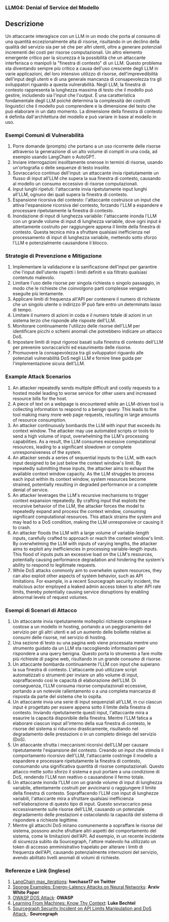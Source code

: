 ### LLM04: Denial of Service del Modello

## Descrizione

Un attaccante interagisce con un LLM in un modo che porta al consumo di una quantità eccezionalmente alta di risorse, risultando in un declino della qualità del servizio sia per sè che per altri utenti, oltre a generare potenziali incrementi dei costi per risorse computazionali. Un altro elemento emergente critico per la sicurezza è la possibilità che un attaccante interferisca o manipoli la "finestra di contesto" di un LLM. Questo problema sta diventando sempre più critico a causa dell'uso crescente degli LLM in varie applicazioni, del loro intensivo utilizzo di risorse, dell'imprevedibilità dell'input degli utenti e di una generale mancanza di consapevolezza tra gli sviluppatori riguardo a questa vulnerabilità. Negli LLM, la finestra di contesto rappresenta la lunghezza massima di testo che il modello può gestire, includendo sia l'input che l'output. È una caratteristica fondamentale degli LLM poiché determina la complessità dei costrutti linguistici che il modello può comprendere e la dimensione del testo che può elaborare in un dato momento. La dimensione della finestra di contesto è definita dall'architettura del modello e può variare in base al modello in uso.

### Esempi Comuni di Vulnerabilità

1. Porre domande (prompts) che portano a un uso ricorrente delle risorse attraverso la generazione di un alto volume di compiti in una coda, ad esempio usando LangChain o AutoGPT.
2. Inviare interrogazioni insolitamente onerose in termini di risorse, usando un'ortografia o delle sequenze di testo insolite.
3. Sovraccarico continuo dell'input: un attaccante invia ripetutamente un flusso di input all'LLM che supera la sua finestra di contesto, causando al modello un consumo eccessivo di risorse computazionali.
4. Input lunghi ripetuti: l'attaccante invia ripetutamente input lunghi all'LLM, ognuno dei quali supera la finestra di contesto.
5. Espansione ricorsiva del contesto: l'attaccante costruisce un input che attiva l'espansione ricorsiva del contesto, forzando l'LLM a espandere e processare ripetutamente la finestra di contesto.
6. Inondazione di input di lunghezza variabile: l'attaccante inonda l'LLM con un grande volume di input di lunghezza variabile, dove ogni input è attentamente costruito per raggiungere appena il limite della finestra di contesto. Questa tecnica mira a sfruttare qualsiasi inefficienza nel processamento di input di lunghezza variabile, mettendo sotto sforzo l'LLM e potenzialmente causandone il blocco.

### Strategie di Prevenzione e Mitigazione

1. Implementare la validazione e la sanificazione dell'input per garantire che l'input dell'utente rispetti i limiti definiti e sia filtrato qualsiasi contenuto malevolo.
2. Limitare l'uso delle risorse per singola richiesta o singolo passaggio, in modo che le richieste che coinvolgono parti complesse vengano eseguite più lentamente.
3. Applicare limiti di frequenza all'API per contenere il numero di richieste che un singolo utente o indirizzo IP può fare entro un determinato lasso di tempo.
4. Limitare il numero di azioni in coda e il numero totale di azioni in un sistema terzo che risponde alle risposte dell'LLM.
5. Monitorare continuamente l'utilizzo delle risorse dell'LLM per identificare picchi o schemi anomali che potrebbero indicare un attacco DoS.
6. Impostare limiti di input rigorosi basati sulla finestra di contesto dell'LLM per prevenire sovraccarichi ed esaurimento delle risorse.
7. Promuovere la consapevolezza tra gli sviluppatori riguardo alle potenziali vulnerabilità DoS negli LLM e fornire linee guida per l'implementazione sicura dell'LLM.

### Example Attack Scenarios

1. An attacker repeatedly sends multiple difficult and costly requests to a hosted model leading to worse service for other users and increased resource bills for the host.
2. A piece of text on a webpage is encountered while an LLM-driven tool is collecting information to respond to a benign query. This leads to the tool making many more web page requests, resulting in large amounts of resource consumption.
3. An attacker continuously bombards the LLM with input that exceeds its context window. The attacker may use automated scripts or tools to send a high volume of input, overwhelming the LLM's processing capabilities. As a result, the LLM consumes excessive computational resources, leading to a significant slowdown or complete unresponsiveness of the system.
4. An attacker sends a series of sequential inputs to the LLM, with each input designed to be just below the context window's limit. By repeatedly submitting these inputs, the attacker aims to exhaust the available context window capacity. As the LLM struggles to process each input within its context window, system resources become strained, potentially resulting in degraded performance or a complete denial of service.
5. An attacker leverages the LLM's recursive mechanisms to trigger context expansion repeatedly. By crafting input that exploits the recursive behavior of the LLM, the attacker forces the model to repeatedly expand and process the context window, consuming significant computational resources. This attack strains the system and may lead to a DoS condition, making the LLM unresponsive or causing it to crash.
6. An attacker floods the LLM with a large volume of variable-length inputs, carefully crafted to approach or reach the context window's limit. By overwhelming the LLM with inputs of varying lengths, the attacker aims to exploit any inefficiencies in processing variable-length inputs. This flood of inputs puts an excessive load on the LLM's resources, potentially causing performance degradation and hindering the system's ability to respond to legitimate requests.
7. While DoS attacks commonly aim to overwhelm system resources, they can also exploit other aspects of system behavior, such as API limitations. For example, in a recent Sourcegraph security incident, the malicious actor employed a leaked admin access token to alter API rate limits, thereby potentially causing service disruptions by enabling abnormal levels of request volumes.

### Esempi di Scenari di Attacco

1. Un attaccante invia ripetutamente molteplici richieste complesse e costose a un modello in hosting, portando a un peggioramento del servizio per gli altri utenti e ad un aumento delle bollette relative ai consumi delle risorse, nel servizio di hosting.
2. Una sezione di testo su una pagina web viene processata mentre uno strumento guidato da un LLM sta raccogliendo informazioni per rispondere a una query benigna. Questo porta lo strumento a fare molte più richieste di pagine web, risultando in un grande consumo di risorse.
3. Un attaccante bombarda continuamente l'LLM con input che superano la sua finestra di contesto. L'attaccante può utilizzare script automatizzati o strumenti per inviare un alto volume di input, sopraffacendo così le capacità di elaborazione dell'LLM. Di conseguenza, l'LLM consuma risorse computazionali eccessive, portando a un notevole rallentamento o a una completa mancanza di risposta da parte del sistema che lo ospita.
4. Un attaccante invia una serie di input sequenziali all'LLM, in cui ciascun input è progettato per essere appena sotto il limite della finestra di contesto. Inviando ripetutamente questi input, l'attaccante mira a esaurire la capacità disponibile della finestra. Mentre l'LLM fatica a elaborare ciascun input all'interno della sua finestra di contesto, le risorse del sistema si riducono drasticamente, risultando nel degradamento delle prestazioni o in un completo diniego del servizio (DoS).
5. Un attaccante sfrutta i meccanismi ricorsivi dell'LLM per causare ripetutamente l'espansione del contesto. Creando un input che stimola il comportamento ricorsivo dell'LLM, l'attaccante costringe il modello a espandere e processare ripetutamente la finestra di contesto, consumando una significativa quantità di risorse computazionali. Questo attacco mette sotto sforzo il sistema e può portare a una condizione di DoS, rendendo l'LLM non reattivo o causandone il fermo totale.
6. Un attaccante inonda l'LLM con un grande volume di input di lunghezza variabile, attentamente costruiti per avvicinarsi o raggiungere il limite della finestra di contesto. Sopraffacendo l'LLM con input di lunghezze variabili, l'attaccante mira a sfruttare qualsiasi inefficienza nell'elaborazione di questo tipo di input. Questo sovraccarico pesa eccessivamente sulle risorse dell'LLM, causando un potenziale degradamento delle prestazioni e ostacolando la capacità del sistema di rispondere a richieste legittime.
7. Mentre gli attacchi DoS mirano comunemente a sopraffare le risorse del sistema, possono anche sfruttare altri aspetti del comportamento del sistema, come le limitazioni dell'API. Ad esempio, in un recente incidente di sicurezza subìto da Sourcegraph, l'attore malevolo ha utilizzato un token di accesso amministrativo trapelato per alterare i limiti di frequenza dell'API, causando potenzialmente interruzioni del servizio, avendo abilitato livelli anomali di volumi di richieste.

### Referenze e Link (Inglese)

1. [LangChain max_iterations](https://twitter.com/hwchase17/status/1608467493877579777): **hwchase17 on Twitter**
2. [Sponge Examples: Energy-Latency Attacks on Neural Networks](https://arxiv.org/abs/2006.03463): **Arxiv White Paper**
3. [OWASP DOS Attack](https://owasp.org/www-community/attacks/Denial_of_Service): **OWASP**
4. [Learning From Machines: Know Thy Context](https://lukebechtel.com/blog/lfm-know-thy-context): **Luke Bechtel**
5. [Sourcegraph Security Incident on API Limits Manipulation and DoS Attack ](https://about.sourcegraph.com/blog/security-update-august-2023): **Sourcegraph**
